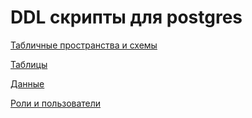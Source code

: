 # DDL скрипты для postgres

[Табличные пространства и схемы](https://github.com/elisad5791/otus-mysql/blob/main/hw4/schemas.sql)

[Таблицы](https://github.com/elisad5791/otus-mysql/blob/main/hw4/tables.sql)

[Данные](https://github.com/elisad5791/otus-mysql/blob/main/hw4/data.sql)

[Роли и пользователи](https://github.com/elisad5791/otus-mysql/blob/main/hw4/users.sql)
